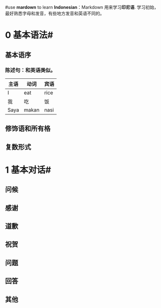 #use **mardown** to learn **Indonesian**：Markdown 用来学习**印尼语**. 学习初始，最好熟悉字母和发音，有些地方发音和英语不同的。

# 0 基本语法#
## 基本语序
### 陈述句：和英语类似。
主语 | 动词 |宾语
----|----|----
I | eat | rice 
我 | 吃 |饭
Saya | makan | nasi
## 修饰语和所有格
## 复数形式
# 1 基本对话# 
## 问候
## 感谢
## 道歉
## 祝贺
## 问题
## 回答
## 其他
